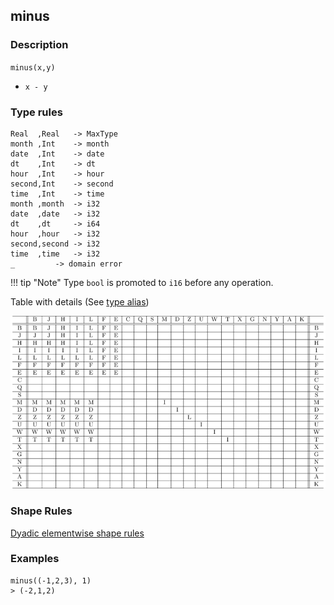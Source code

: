 ## minus

### Description

`minus(x,y)`

- `x - y`

### Type rules

```no-highlight
Real  ,Real   -> MaxType
month ,Int    -> month
date  ,Int    -> date
dt    ,Int    -> dt
hour  ,Int    -> hour
second,Int    -> second
time  ,Int    -> time
month ,month  -> i32
date  ,date   -> i32
dt    ,dt     -> i64
hour  ,hour   -> i32
second,second -> i32
time  ,time   -> i32
_         -> domain error
```

!!! tip "Note"
    Type `bool` is promoted to `i16` before any operation.

Table with details (See [type alias](../types.md))

![minus](../types/minus.png)

### Shape Rules

[Dyadic elementwise shape rules](../shapes.md#dyadic-elementwise)

### Examples

```no-highlight
minus((-1,2,3), 1)
> (-2,1,2)
```
